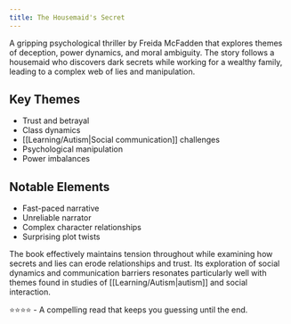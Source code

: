 ```yaml
---
title: The Housemaid's Secret
---
```


A gripping psychological thriller by Freida McFadden that explores themes of deception, power dynamics, and moral ambiguity. The story follows a housemaid who discovers dark secrets while working for a wealthy family, leading to a complex web of lies and manipulation.

## Key Themes

- Trust and betrayal
- Class dynamics
- [[Learning/Autism|Social communication]] challenges
- Psychological manipulation
- Power imbalances

## Notable Elements

- Fast-paced narrative
- Unreliable narrator
- Complex character relationships
- Surprising plot twists

The book effectively maintains tension throughout while examining how secrets and lies can erode relationships and trust. Its exploration of social dynamics and communication barriers resonates particularly well with themes found in studies of [[Learning/Autism|autism]] and social interaction.

⭐️⭐️⭐️⭐️ - A compelling read that keeps you guessing until the end.
